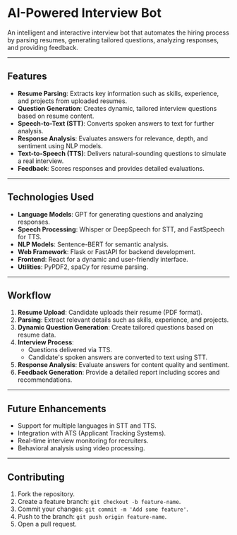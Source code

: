 # AI-Powered Interview Bot

An intelligent and interactive interview bot that automates the hiring process by parsing resumes, generating tailored questions, analyzing responses, and providing feedback.

---

## Features

- **Resume Parsing**: Extracts key information such as skills, experience, and projects from uploaded resumes.
- **Question Generation**: Creates dynamic, tailored interview questions based on resume content.
- **Speech-to-Text (STT)**: Converts spoken answers to text for further analysis.
- **Response Analysis**: Evaluates answers for relevance, depth, and sentiment using NLP models.
- **Text-to-Speech (TTS)**: Delivers natural-sounding questions to simulate a real interview.
- **Feedback**: Scores responses and provides detailed evaluations.

---

## Technologies Used

- **Language Models**: GPT for generating questions and analyzing responses.
- **Speech Processing**: Whisper or DeepSpeech for STT, and FastSpeech for TTS.
- **NLP Models**: Sentence-BERT for semantic analysis.
- **Web Framework**: Flask or FastAPI for backend development.
- **Frontend**: React for a dynamic and user-friendly interface.
- **Utilities**: PyPDF2, spaCy for resume parsing.

---

## Workflow

1. **Resume Upload**: Candidate uploads their resume (PDF format).
2. **Parsing**: Extract relevant details such as skills, experience, and projects.
3. **Dynamic Question Generation**: Create tailored questions based on resume data.
4. **Interview Process**: 
   - Questions delivered via TTS.
   - Candidate's spoken answers are converted to text using STT.
5. **Response Analysis**: Evaluate answers for content quality and sentiment.
6. **Feedback Generation**: Provide a detailed report including scores and recommendations.

---

## Future Enhancements

- Support for multiple languages in STT and TTS.
- Integration with ATS (Applicant Tracking Systems).
- Real-time interview monitoring for recruiters.
- Behavioral analysis using video processing.

---

## Contributing

1. Fork the repository.
2. Create a feature branch: `git checkout -b feature-name`.
3. Commit your changes: `git commit -m 'Add some feature'`.
4. Push to the branch: `git push origin feature-name`.
5. Open a pull request.



